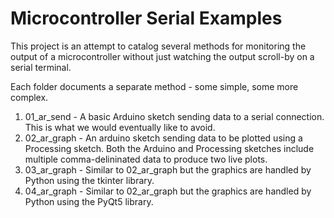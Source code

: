 # Microcontroller Serial Examples

This project is an attempt to catalog several methods for monitoring the output 
of a microcontroller without just watching the output scroll-by on a serial
terminal.

Each folder documents a separate method - some simple, some more complex.

1. 01_ar_send - A basic Arduino sketch sending data to a serial connection.  This is what we would eventually like to avoid.
2. 02_ar_graph - An arduino sketch sending data to be plotted using a Processing sketch.  Both the Arduino and Processing sketches include multiple comma-delininated data to produce two live plots.
3. 03_ar_graph - Similar to 02_ar_graph but the graphics are handled by Python using the tkinter library.
4. 04_ar_graph - Similar to 02_ar_graph but the graphics are handled by Python using the PyQt5 library.